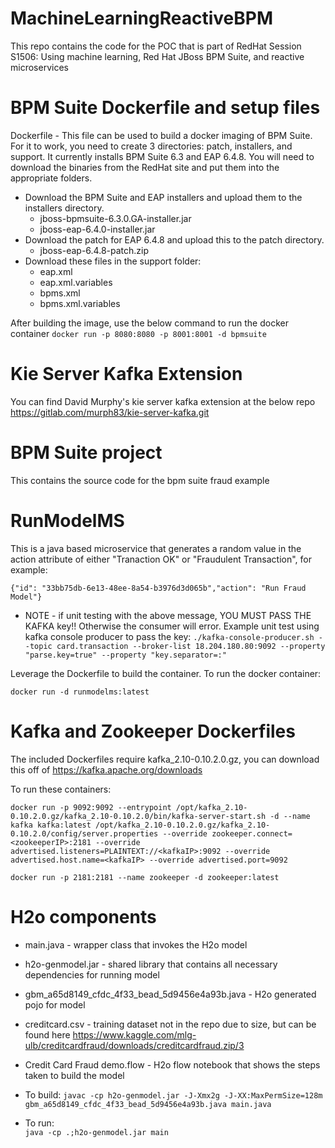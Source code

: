 
# MachineLearningReactiveBPM

This repo contains the code for the POC that is part of RedHat Session S1506:  Using machine learning, Red Hat JBoss BPM Suite, and reactive microservices

# BPM Suite Dockerfile and setup files
Dockerfile - This file can be used to build a docker imaging of BPM Suite.
For it to work, you need to create 3 directories:  patch, installers, and support.
It currently installs BPM Suite 6.3 and EAP 6.4.8.
You will need to download the binaries from the RedHat site and put them into the appropriate folders.

* Download the BPM Suite and EAP installers and upload them to the installers directory.
   * jboss-bpmsuite-6.3.0.GA-installer.jar
   * jboss-eap-6.4.0-installer.jar
* Download the patch for EAP 6.4.8 and upload this to the patch directory.
   * jboss-eap-6.4.8-patch.zip
* Download these files in the support folder:
    * eap.xml
    * eap.xml.variables
    * bpms.xml
    * bpms.xml.variables

After building the image, use the below command to run the docker container
```docker run -p 8080:8080 -p 8001:8001 -d bpmsuite```

# Kie Server Kafka Extension
You can find David Murphy's kie server kafka extension at the below repo
https://gitlab.com/murph83/kie-server-kafka.git

# BPM Suite project
This contains the source code for the bpm suite fraud example 

# RunModelMS
This is a java based microservice that generates a random value in the action attribute of either "Tranaction OK" or "Fraudulent Transaction", for example:

  ```{"id": "33bb75db-6e13-48ee-8a54-b3976d3d065b","action": "Run Fraud Model"}```

* NOTE - if unit testing with the above message, YOU MUST PASS THE KAFKA key!! Otherwise the consumer will error.
Example unit test using kafka console producer to pass the key:
```./kafka-console-producer.sh --topic card.transaction --broker-list 18.204.180.80:9092 --property "parse.key=true" --property "key.separator=:"```

Leverage the Dockerfile to build the container.
To run the docker container:

  ```docker run -d runmodelms:latest```

# Kafka and Zookeeper Dockerfiles
The included Dockerfiles require kafka_2.10-0.10.2.0.gz, you can download this off of https://kafka.apache.org/downloads

To run these containers:

  ```docker run -p 9092:9092 --entrypoint /opt/kafka_2.10-0.10.2.0.gz/kafka_2.10-0.10.2.0/bin/kafka-server-start.sh -d --name kafka kafka:latest /opt/kafka_2.10-0.10.2.0.gz/kafka_2.10-0.10.2.0/config/server.properties --override zookeeper.connect=<zookeeperIP>:2181 --override advertised.listeners=PLAINTEXT://<kafkaIP>:9092 --override advertised.host.name=<kafkaIP> --override advertised.port=9092```
  
  ```docker run -p 2181:2181 --name zookeeper -d zookeeper:latest```

# H2o components
* main.java - wrapper class that invokes the H2o model
* h2o-genmodel.jar - shared library that contains all necessary dependencies for running model
* gbm_a65d8149_cfdc_4f33_bead_5d9456e4a93b.java - H2o generated pojo for model
* creditcard.csv - training dataset not in the repo due to size, but can be found here https://www.kaggle.com/mlg-ulb/creditcardfraud/downloads/creditcardfraud.zip/3
* Credit Card Fraud demo.flow - H2o flow notebook that shows the steps taken to build the model

* To build:
```javac -cp h2o-genmodel.jar -J-Xmx2g -J-XX:MaxPermSize=128m gbm_a65d8149_cfdc_4f33_bead_5d9456e4a93b.java main.java```
* To run:  
```java -cp .;h2o-genmodel.jar main```


